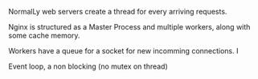 

NormalLy web servers create a thread for every arriving requests.


Nginx is structured as a Master Process and multiple workers, along with some cache memory.

Workers have a queue for a socket for new incomming connections. I

Event loop, a non blocking (no mutex on thread)